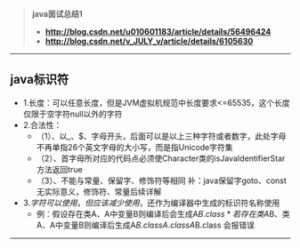 >**java面试总结1**
> - **http://blog.csdn.net/u010601183/article/details/56496424**
> - **http://blog.csdn.net/v_JULY_v/article/details/6105630**
---------

## java标识符
* 1.长度：可以任意长度，但是JVM虚拟机规范中长度要求<=65535，这个长度仅限于空字符null以外的字符
* 2.合法性：
    * （1）、以_、$、字母开头，后面可以是以上三种字符或者数字，此处字母不再单指26个英文字母的大小写，而是指Unicode字符集
    * （2）、首字母所对应的代码点必须使Character类的isJavaIdentifierStar方法返回true
    * （3）、不能与常量、保留字、修饰符等相同 补：java保留字goto、const无实际意义，修饰符、常量后续详解
* 3.$字符可以使用，但应该减少使用，$还作为编译器中生成的标识符名称使用
    * 例：假设存在类A、A中变量B则编译后会生成A$B.class
    *     若存在类A$B、类A、A中变量B则编译后生成A$B.class A.class A$B.class 会报错误



---------
